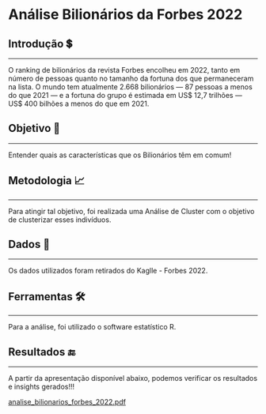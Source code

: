 # Análise Bilionários da Forbes 2022

## Introdução  💲
------------------------------------------------------------------------------------------
O ranking de bilionários da revista Forbes encolheu em 2022, tanto em número de pessoas quanto no tamanho da fortuna dos que permaneceram na lista.
O mundo tem atualmente 2.668 bilionários — 87 pessoas a menos do que 2021 — e a fortuna do grupo é estimada em US$ 12,7 trilhões — US$ 400 bilhões a menos do que em 2021.


## Objetivo 🎯
------------------------------------------------------------------------------------------
Entender quais as características que os Bilionários têm em comum!


## Metodologia 📈 
------------------------------------------------------------------------------------------
Para atingir tal objetivo, foi realizada uma Análise de Cluster com o objetivo de clusterizar esses indivíduos.


## Dados  🎲
------------------------------------------------------------------------------------------
Os dados utilizados foram retirados do Kaglle - Forbes 2022.


## Ferramentas 🛠️
------------------------------------------------------------------------------------------
Para a análise, foi utilizado o software estatístico R.


## Resultados 🔚
------------------------------------------------------------------------------------------
A partir da apresentação disponível abaixo, podemos verificar os resultados e insights gerados!!!

[analise_bilionarios_forbes_2022.pdf](https://github.com/isabelapompei/analise_bilionarios_forbe_2022/files/9543134/analise_bilionarios_forbes_2022.pdf)
